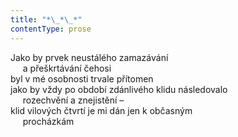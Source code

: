 ```yaml
---
title: "*\_*\_*"
contentType: prose
---
```


<section>

Jako by prvek neustálého zamazávání  
     a přeškrtávání čehosi  
byl v mé osobnosti trvale přítomen  
jako by vždy po období zdánlivého klidu následovalo  
     rozechvění a znejistění –  
klid vilových čtvrtí je mi dán jen k občasným  
     procházkám

</section>

